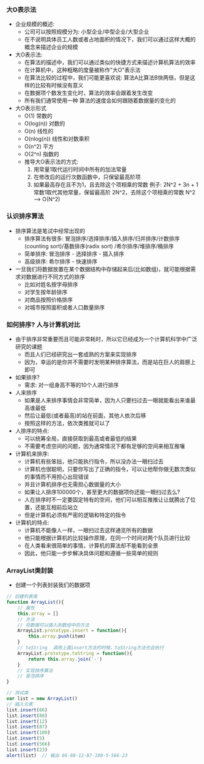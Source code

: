 ### 大O表示法
* 企业规模的概述:
  * 公司可以按照规模分为: 小型企业/中型企业/大型企业
  * 在不说明具体员工人数或者占地面积的情况下，我们可以通过这样大概的概念来描述企业的规模
* 大O表示法:
  * 在算法的描述中，我们可以通过类似的快捷方式来描述计算机算法的效率
  * 在计算机中，这种粗略的度量被称作"大O"表示法
  * 在算法比较的过程中，我们可能更喜欢说: 算法A比算法B快两倍，但是这样的比较有时候没有意义
  * 在数据项个数发生变化时，算法的效率会跟着发生改变
  * 所有我们通常使用一种 算法的速度会如何跟随着数据量的变化的
* 大O表示形式
  * O(1)           常数的
  * O(log(n))      对数的
  * O(n)           线性的
  * O(nlog(n))     线性和对数乘积
  * O(n^2)         平方
  * O(2^n)         指数的
  * 推导大O表示法的方式:
    1. 用常量1取代运行时间中所有的加法常量
    2. 在修改后的运行次数函数中，只保留最高阶项
    3. 如果最高存在且不为1，且去除这个项相乘的常数
    例子: 2N^2 + 3n + 1 常数1取代其他常量，保留最高阶  2N^2，去除这个项相乘的常数  N^2  --> O(N^2)      

### 认识排序算法
* 排序算法是笔试中经常出现的
  * 排序算法有很多: 冒泡排序/选择排序/插入排序/归并排序/计数排序(counting sort)/基数排序(radix sort)
                    /希尔排序/堆排序/桶排序
  * 简单排序: 冒泡排序 - 选择排序 - 插入排序
  * 高级排序: 希尔排序 - 快速排序
* 一旦我们将数据放置在某个数据结构中存储起来后(比如数组)，就可能根据需求对数据进行不同方式的排序
  * 比如对姓名按字母排序
  * 对学生按年龄排序
  * 对商品按照价格排序
  * 对城市按照面积或者人口数量排序

### 如何排序? 人与计算机对比
* 由于排序非常重要而且可能非常耗时，所以它已经成为一个计算机科学中广泛研究的课题
  * 而且人们已经研究出一套成熟的方案来实现排序
  * 因为，幸运的是你并不需要时发明某种排序算法，而是站在巨人的肩膀上即可
* 如果排序?
  * 需求: 对一组身高不等的10个人进行排序
* 人来排序
  * 如果是人来排序事情会非常简单，因为人只要扫过去一眼就能看出来谁最高谁最低
  * 然后让最低(或者最高)的站在前面，其他人依次后移
  * 按照这样的方法，依次类推就可以了
* 人排序的特点:
  * 可以统筹全局，直接获取到最高或者最低的结果
  * 不需要考虑空间的问题，因为通常情况下都有足够的空间来相互推嚷
* 计算机来排序:
  * 计算机有些笨拙，他只能执行指令，所以没办法一眼扫过去
  * 计算机也很聪明，只要你写出了正确的指令，可以让他帮你做无数次类似的事情而不用担心出现错误
  * 并且计算机排序也无需担心数据量的大小
  * 如果让人排序100000个，甚至更大的数据项你还能一眼扫过去么?
  * 人在排序时不一定要固定特有的空间，他们可以相互推推让让就腾出了位置，还能互相前后站立
  * 但是计算机必须有严密的逻辑和特定的指令
* 计算机的特点:
  * 计算机不能像人一样，一眼扫过去这样通览所有的数据
  * 他只能根据计算机的比较操作原理，在同一个时间对两个队员进行比较
  * 在人类看来很简单的事情，计算机的算法却不能看到全景
  * 因此，他只能一步步解决具体问题和遵循一些简单的规则

### ArrayList类封装
* 创建一个列表封装我们的数据项
```js
// 创建列表类
function ArrayList(){
    // 属性
    this.array = []
    // 方法
    // 将数据可以插入到数组中的方法
    ArrayList.prototype.insert = function(){
        this.array.push(item)
    }
    // toString  调用上面insert方法的时候，toString方法也会执行
    ArrayList.prototype.toString = function(){
        return this.array.join('-')
    }
    // 实现排序算法
    // 冒泡排序
}

// 测试类
var list = new ArrayList()
// 插入元素
list.insert(66)
list.insert(88)
list.insert(12)
list.insert(87)
list.insert(100)
list.insert(5)
list.insert(566)
list.insert(23)
alert(list)  // 输出 66-88-12-87-100-5-566-23
```